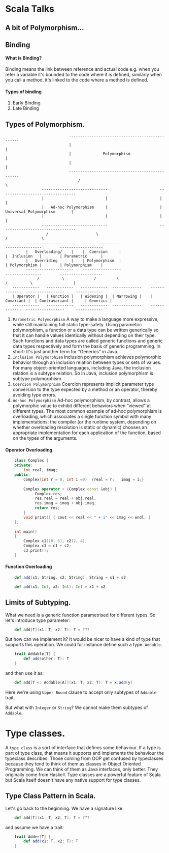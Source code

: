 # Scala Talks

## A bit of Polymorphism...
## Binding
#### What is Binding?
Binding means the link between reference and actual code e.g. 
when you refer a variable it's bounded to the code where it is defined, 
similarly when you call a method, it's linked to the code where a method is defined.

#### Types of binding
1. Early Binding
2. Late Binding

## Types of Polymorphism.

                                ------------------------------------------------
                                |                                              |       
                                |              Polymorphism                    |
                                |                                              |
                                ------------------------------------------------ 
                                    /                                       \
                    -----------------------------                       ---------------------------------
                    |                           |                       |                               |
                    |   Ad-hoc Polymorphism     |                       |  Universal Polymorphism       |  
                    |                           |                       |                               |
                    -----------------------------                       ---------------------------------
                      /                     \                                       /               \
             ---------------------    -----------------                    ----------------        -------------------
             |   Overloading/    |    |  Coercion     |                    |  Inclusion   |        | Parametric      |
             |   Overriding      |    | Polymorphism  |                    | Polymorphism |        | Polymorphism    |
             ---------------------    -----------------                    ----------------        -------------------
                  /          \             /         \                       /          \                  |
       ------------   ------------   ------------  -------------    -------------  -----------------     ------------   
       | Operator |   | Function |   | Widening |  | Narrowing |    | Covariant |  | Contravariant |     | Generics |
       ------------   ------------   ------------  -------------    -------------  -----------------     ------------

1. `Parametric Polymorphism`
A way to make a language more expressive, while still maintaining full static type-safety. 
Using parametric polymorphism, a function or a data type can be written generically so that it can handle values identically without depending on their type. 
Such functions and data types are called generic functions and generic data types respectively and form the basis of generic programming.
In short: It's just another term for "Generics" in Java.
2. `Inclusion Polymorphism`
Inclusion polymorphism achieves polymorphic behavior through an inclusion relation between types or sets of values. 
For many object-oriented languages, including Java, the inclusion relation is a subtype relation. So in Java, inclusion polymorphism is subtype polymorphism.
3. `Coercion Polymorphism`
Coercion represents implicit parameter type conversion to the type expected by a method or an operator, thereby avoiding type errors.
4. `Ad-hoc Polymorphism`
Ad-hoc polymorphism, by contrast, allows a polymorphic value to exhibit different behaviors when “viewed” at different types. 
The most common example of ad-hoc polymorphism is overloading, which associates a single function symbol with many implementations; 
the compiler (or the runtime system, depending on whether overloading resolution is static or dynamic) chooses an appropriate implementation for each application of the function, based on the types of the arguments.

#### Operator Overloading
```cpp
    class Complex { 
    private: 
        int real, imag; 
    public: 
        Complex(int r = 0, int i =0)  {real = r;   imag = i;} 
           
        Complex operator + (Complex const &obj) { 
             Complex res; 
             res.real = real + obj.real; 
             res.imag = imag + obj.imag; 
             return res; 
        } 
        void print() { cout << real << " + i" << imag << endl; } 
    }; 
      
    int main() 
    { 
        Complex c1(10, 5), c2(2, 4); 
        Complex c3 = c1 + c2; 
        c3.print(); 
    } 
```
#### Function Overloading
```scala
    def add(s1: String, s2: String): String = s1 + s2

    def add(x1: Int, x2: Int): Int = x1 + x2    
```

## Limits of Subtyping.

What we need is a generic function parametrised for different types. So let's introduce type parameter:

```scala
    def add[T](x1: T, x2: T): T = ???
```
But how can we implement it?
It would be nicer to have a kind of type that supports this operation. We could for instance define such a type: `Addable`.
```scala
    trait Addable[T] {
        def add(other: T): T
    }
```
and then use it as:
```scala
    def add[T <: Addable[A]](x1: T, x2: T): T = x.add(y) 
```
Here we're using `Upper Bound` clause to accept only subtypes of `Addable` trait.

But what with `Integer` or `String`? We cannot make them subtypes of `Addable`.

# Type classes.
A `type class` is a sort of interface that defines some behaviour. 
If a type is part of type class, that means it supports and implements the behaviour the typeclass describes.
Those coming from OOP get confused by typeclasses because they tend to think of them as classes in Object Oriented Programming.
We can think of them as Java interfaces, only better. They originally come from Haskell.
Type classes are a powerful feature of Scala but Scala itself doesn't have any native support for type classes.

## Type Class Pattern in Scala.

Let's go back to the beginning. We have a signature like: 
```scala
    def add[T](x1: T, x2: T): T = ???
```

and assume we have a trait:
```scala
    trait Adder[T] {
        def add(x1: T, x2: T): T  
    }
```
